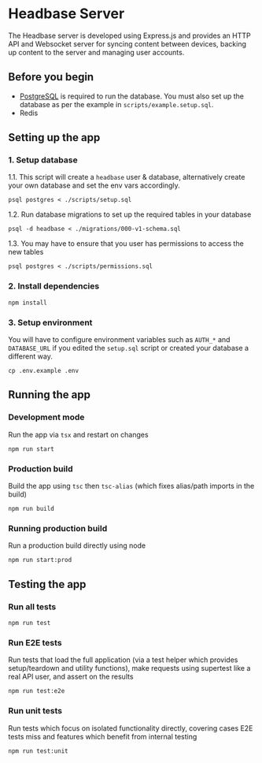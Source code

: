 # Headbase Server
The Headbase server is developed using Express.js and provides an HTTP API and Websocket
server for syncing content between devices, backing up content to the server and managing user accounts.

## Before you begin
- [PostgreSQL](https://www.postgresql.org/) is required to run the database. You must also set up the database as per the example in `scripts/example.setup.sql`.
- Redis


## Setting up the app


### 1. Setup database

1.1. This script will create a `headbase` user & database, alternatively create your own database and set the env vars accordingly.
```shell
psql postgres < ./scripts/setup.sql
```

1.2. Run database migrations to set up the required tables in your database
```shell
psql -d headbase < ./migrations/000-v1-schema.sql
```

1.3. You may have to ensure that you user has permissions to access the new tables
```shell
psql postgres < ./scripts/permissions.sql
```

### 2. Install dependencies
```shell
npm install
```

### 3. Setup environment
You will have to configure environment variables such as `AUTH_*` and `DATABASE_URL` if you edited the `setup.sql` script 
or created your database a different way.
```shell
cp .env.example .env
```

## Running the app

### Development mode
Run the app via `tsx` and restart on changes

```shell
npm run start
```

### Production build
Build the app using `tsc` then `tsc-alias` (which fixes alias/path imports in the build)

```shell
npm run build
```

### Running production build
Run a production build directly using node

```shell
npm run start:prod
```

## Testing the app

### Run all tests
```shell
npm run test
```

### Run E2E tests
Run tests that load the full application (via a test helper which provides setup/teardown and utility functions),
make requests using supertest like a real API user, and assert on the results

```shell
npm run test:e2e
```

### Run unit tests
Run tests which focus on isolated functionality directly, covering cases E2E tests miss and features which benefit from internal testing

```shell
npm run test:unit
```

